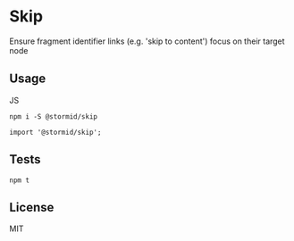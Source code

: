 # Skip

Ensure fragment identifier links (e.g. 'skip to content') focus on their target node

## Usage
JS
```
npm i -S @stormid/skip 
```
```
import '@stormid/skip';

```

## Tests
```
npm t
```  

## License
MIT